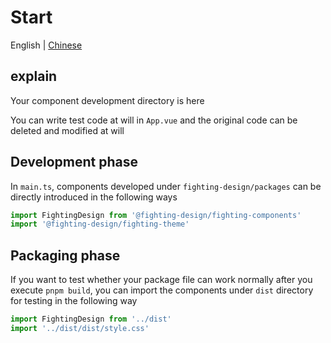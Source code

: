 # Start

English | [Chinese](https://github.com/Tyh2001/fighting-design/blob/master/start/README.md)

## explain

Your component development directory is here

You can write test code at will in `App.vue` and the original code can be deleted and modified at will

## Development phase

In `main.ts`, components developed under `fighting-design/packages` can be directly introduced in the following ways

```ts
import FightingDesign from '@fighting-design/fighting-components'
import '@fighting-design/fighting-theme'
```

## Packaging phase

If you want to test whether your package file can work normally after you execute `pnpm build`, you can import the components under `dist` directory for testing in the following way

```ts
import FightingDesign from '../dist'
import '../dist/dist/style.css'
```
